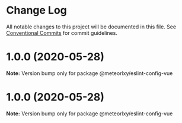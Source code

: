 # Change Log

All notable changes to this project will be documented in this file.
See [Conventional Commits](https://conventionalcommits.org) for commit guidelines.

# 1.0.0 (2020-05-28)

**Note:** Version bump only for package @meteorlxy/eslint-config-vue





# 1.0.0 (2020-05-28)

**Note:** Version bump only for package @meteorlxy/eslint-config-vue
